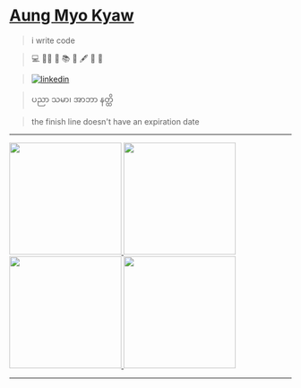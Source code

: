 # [Aung Myo Kyaw](https://www.aungmyokyaw.com)

> i write code

> 💻 🧘‍♂️ 📝 📚 📖 🖋️ 🎸 🌼

> [![linkedin](https://img.shields.io/badge/LinkedIn-0077B5?style=for-the-badge&logo=linkedin&logoColor=white)](https://www.linkedin.com/in/aungmyokyaw/)

> ပညာ သမာ၊ အာဘာ နတ္ထိ

> the finish line doesn't have an expiration date

---

<div>
  <a href="https://youtu.be/TEwJvCZBX3Q" target="_blank">
    <img src="https://song.link/_next/image?url=https%3A%2F%2Fi.scdn.co%2Fimage%2Fab67616d0000b2731fc19139031cb56d9dac330f&w=3840&q=75" height="200" >
  </a>
  <a href="https://youtu.be/TtZoqNu7cas" target="_blank">
    <img src="https://song.link/_next/image?url=https%3A%2F%2Fi.scdn.co%2Fimage%2Fab67616d0000b27341647e802dee6c8dbbd750bd&w=3840&q=75" height="200" >
  </a>
  <a href="https://youtu.be/7dcNG6-5O2o" target="_blank">
    <img src="https://song.link/_next/image?url=https%3A%2F%2Fi.scdn.co%2Fimage%2Fab67616d0000b27308b2458b4cf6ada68a09c262&w=3840&q=75" height="200" >
  </a>
  <a href="https://youtu.be/QGJuMBdaqIw" target="_blank">
    <img src="https://img.youtube.com/vi/QGJuMBdaqIw/0.jpg" height="200" width="200" >
  </a>
</div>

---
